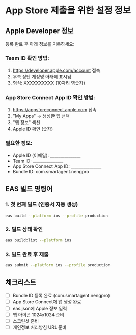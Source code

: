 # App Store 제출을 위한 설정 정보

## Apple Developer 정보
등록 완료 후 아래 정보를 기록하세요:

### Team ID 확인 방법:
1. https://developer.apple.com/account 접속
2. 우측 상단 계정명 아래에 표시됨
3. 형식: XXXXXXXXXX (10자리 영숫자)

### App Store Connect App ID 확인 방법:
1. https://appstoreconnect.apple.com 접속
2. "My Apps" → 생성한 앱 선택
3. "앱 정보" 섹션
4. Apple ID 확인 (숫자)

### 필요한 정보:
- Apple ID (이메일): _______________
- Team ID: _______________
- App Store Connect App ID: _______________
- Bundle ID: com.smartagent.nengpro

## EAS 빌드 명령어

### 1. 첫 번째 빌드 (인증서 자동 생성)
```bash
eas build --platform ios --profile production
```

### 2. 빌드 상태 확인
```bash
eas build:list --platform ios
```

### 3. 빌드 완료 후 제출
```bash
eas submit --platform ios --profile production
```

## 체크리스트
- [ ] Bundle ID 등록 완료 (com.smartagent.nengpro)
- [ ] App Store Connect에 앱 생성 완료
- [ ] eas.json에 Apple 정보 입력
- [ ] 앱 아이콘 1024x1024 준비
- [ ] 스크린샷 준비
- [ ] 개인정보 처리방침 URL 준비